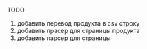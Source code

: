 TODO

1) добавить перевод продукта в csv строку
2) добавить прасер для страницы продукта
3) добавить парсер для страницы 